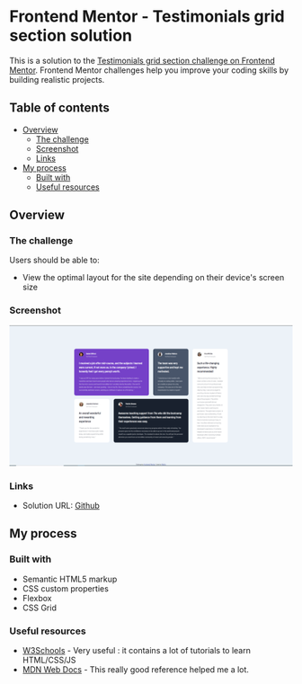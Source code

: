 # Frontend Mentor - Testimonials grid section solution

This is a solution to the [Testimonials grid section challenge on Frontend Mentor](https://www.frontendmentor.io/challenges/testimonials-grid-section-Nnw6J7Un7). Frontend Mentor challenges help you improve your coding skills by building realistic projects. 

## Table of contents

- [Overview](#overview)
  - [The challenge](#the-challenge)
  - [Screenshot](#screenshot)
  - [Links](#links)
- [My process](#my-process)
  - [Built with](#built-with)
  - [Useful resources](#useful-resources)

## Overview

### The challenge

Users should be able to:

- View the optimal layout for the site depending on their device's screen size

### Screenshot

![](./Screenshot.png)

### Links

- Solution URL: [Github]()

## My process

### Built with

- Semantic HTML5 markup
- CSS custom properties
- Flexbox
- CSS Grid


### Useful resources

- [W3Schools](https://www.w3schools.com/) - Very useful : it contains a lot of tutorials to learn HTML/CSS/JS
- [MDN Web Docs](https://developer.mozilla.org/fr/) - This really good reference helped me a lot.